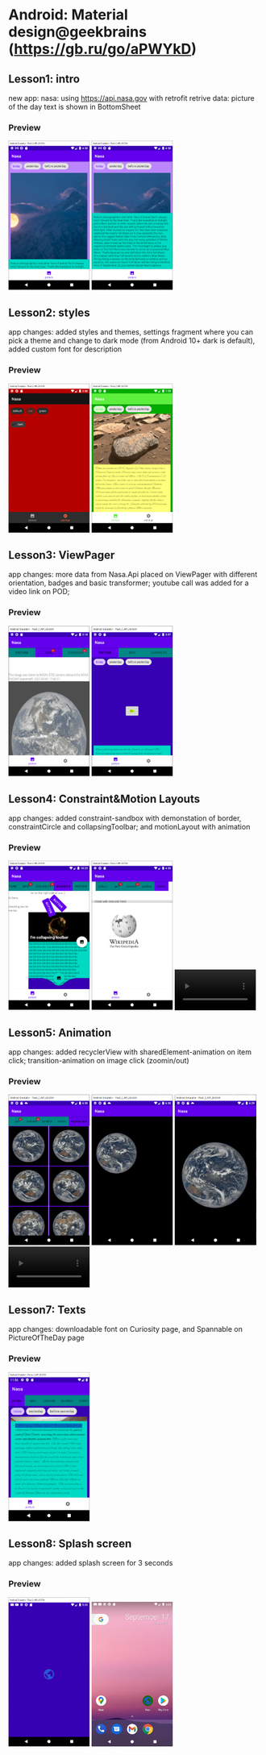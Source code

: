 # Android: Material design@geekbrains (https://gb.ru/go/aPWYkD)
## Lesson1: intro
new app: nasa: using https://api.nasa.gov with retrofit retrive data: picture of the day 
text is shown in BottomSheet

### Preview
<img src="printscreens/lesson1_1.png" width="32%">
<img src="printscreens/lesson1_2.png" width="32%">

## Lesson2: styles
app changes: added styles and themes, settings fragment where you can pick a theme and change to dark mode (from Android 10+ dark is default), added custom font for description

### Preview
<img src="printscreens/lesson2_1.png" width="32%">
<img src="printscreens/lesson2_2.png" width="32%">

## Lesson3: ViewPager
app changes: more data from Nasa.Api placed on ViewPager with different orientation, badges and basic transformer; youtube call was added for a video link on POD; 

### Preview
<img src="printscreens/lesson3_1.png" width="32%">
<img src="printscreens/lesson3_2.png" width="32%">

## Lesson4: Constraint&Motion Layouts
app changes: added constraint-sandbox with demonstation of border, constraintCircle and collapsingToolbar; and motionLayout with animation 

### Preview
<img src="printscreens/lesson4_1.png" width="32%">
<img src="printscreens/lesson4_2.png" width="32%">
<video src="printscreens/lesson4.mp4" width="32%"></video>

## Lesson5: Animation
app changes: added recyclerView with sharedElement-animation on item click; transition-animation on image click (zoomin/out)

### Preview
<img src="printscreens/lesson5_1.png" width="32%">
<img src="printscreens/lesson5_2.png" width="32%">
<img src="printscreens/lesson5_3.png" width="32%">
<video src="printscreens/lesson5.mp4" width="32%"></video>

## Lesson7: Texts
app changes: downloadable font on Curiosity page, and Spannable on PictureOfTheDay page

### Preview
<img src="printscreens/lesson7.png" width="32%">

## Lesson8: Splash screen
app changes: added splash screen  for 3 seconds

### Preview
<img src="printscreens/lesson8_1.png" width="32%">
<img src="printscreens/lesson8.gif" width="32%">

